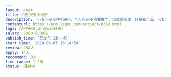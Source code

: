 ```yaml
---                
layout: post       
title: 价差报警小程序           
description: '</br>安卓手机APP，个人应用不需要推广，功能很简单，轻量级产品。</br>1.抓取数据</br>2.计算价差</br>3.超过预设值则响铃报警</br>'     
contenturl: https://pro.lagou.com/project/8319.html      
tags: [APP开发,android开发]            
salary: 3000-5000元          
publish_time: '已发布 13 小时'         
start_time: '2018-06-07 16:14:50'           
review: 284人                   
apply: 14人                   
recommend: 0人                   
time_range: 1-2周              
status: 招募中                  
---                 
```

